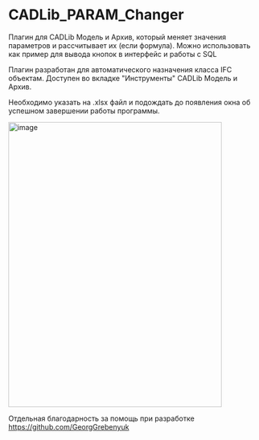 # CADLib_PARAM_Changer
Плагин для CADLib Модель и Архив, который меняет значения параметров и рассчитывает их (если формула). Можно использовать как пример для вывода кнопок в интерфейс и работы с SQL

Плагин разработан для автоматического назначения класса IFC объектам. Доступен во вкладке "Инструменты" CADLib Модель и Архив.


Необходимо указать на .xlsx файл и подождать до появления окна об успешном завершении работы программы.

<img width="424" height="568" alt="image" src="https://github.com/user-attachments/assets/3b8ac1da-c568-4b1f-95fb-ba0ef6474bdf" />


Отдельная благодарность за помощь при разработке https://github.com/GeorgGrebenyuk
